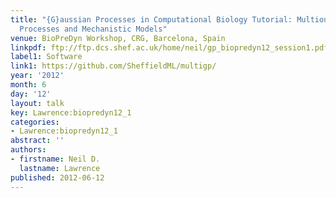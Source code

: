 ```yaml
---
title: "{G}aussian Processes in Computational Biology Tutorial: Multioutput {G}aussian
  Processes and Mechanistic Models"
venue: BioPreDyn Workshop, CRG, Barcelona, Spain
linkpdf: ftp://ftp.dcs.shef.ac.uk/home/neil/gp_biopredyn12_session1.pdf
label1: Software
link1: https://github.com/SheffieldML/multigp/
year: '2012'
month: 6
day: '12'
layout: talk
key: Lawrence:biopredyn12_1
categories:
- Lawrence:biopredyn12_1
abstract: ''
authors:
- firstname: Neil D.
  lastname: Lawrence
published: 2012-06-12
---
```

